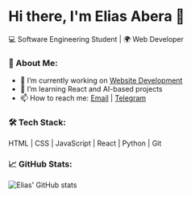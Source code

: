 # Hi there, I'm Elias Abera 👋

💻 Software Engineering Student | 🌍 Web Developer

### 🚀 About Me:
- 🔭 I’m currently working on [Website Development](#)
- 🌱 I’m learning React and AI-based projects
- 📫 How to reach me: [Email](mailto:eliasabera584@gmail.com) | [Telegram](#elaabCode)

### 🛠 Tech Stack:
HTML | CSS | JavaScript | React | Python | Git

### 📈 GitHub Stats:
![Elias' GitHub stats](https://github-readme-stats.vercel.app/api?username=EliasAbera&show_icons=true&theme=radical)

